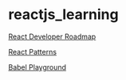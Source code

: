 # reactjs_learning

[React Developer Roadmap](https://roadmap.sh/react)

[React Patterns](https://reactpatterns.com/)

[Babel Playground](https://babeljs.io/repl)
